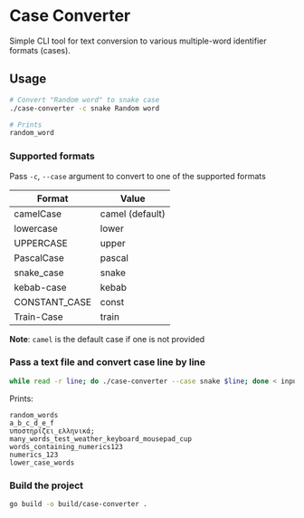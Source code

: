 # Case Converter

Simple CLI tool for text conversion to various multiple-word identifier formats (cases).

## Usage

```sh
# Convert "Random word" to snake case
./case-converter -c snake Random word

# Prints
random_word

```

### Supported formats

Pass `-c`, `--case` argument to convert to one of the supported formats

| Format        | Value           |
| --------------|-----------------|
| camelCase     | camel (default) |
| lowercase     | lower           |
| UPPERCASE     | upper           |
| PascalCase    | pascal          |
| snake_case    | snake	          |
| kebab-case    | kebab	          |
| CONSTANT_CASE | const	          |
| Train-Case    | train	          |

**Note**: `camel` is the default case if one is not provided

### Pass a text file and convert case line by line

```sh
while read -r line; do ./case-converter --case snake $line; done < input.txt
```

Prints:

```
random_words
a_b_c_d_e_f
υποστηρίζει_ελληνικά;
many_words_test_weather_keyboard_mousepad_cup
words_containing_numerics123
numerics_123
lower_case_words
```

### Build the project

```sh
go build -o build/case-converter .
```
